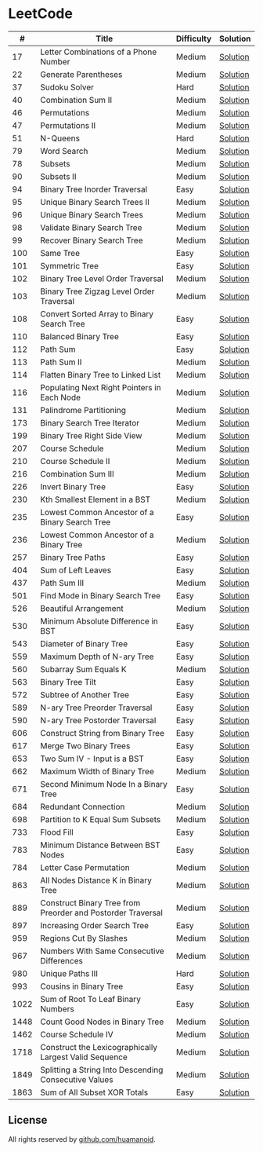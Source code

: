 # LeetCode

\# | Title | Difficulty | Solution
---|---|---|---
17 | Letter Combinations of a Phone Number | Medium | [Solution](leetcode/17.%20Letter%20Combinations%20of%20a%20Phone%20Number)
22 | Generate Parentheses | Medium | [Solution](leetcode/22.%20Generate%20Parentheses)
37|  Sudoku Solver |Hard| [Solution](leetcode/37.%20Sudoku%20Solver)
40 |  Combination Sum II | Medium| [Solution](leetcode/40.%20Combination%20Sum%20II)
46 | Permutations | Medium | [Solution](leetcode/46.%20Permutations)
47 | Permutations II | Medium | [Solution](leetcode/47.%20Permutations%20II)
51| N-Queens | Hard | [Solution](leetcode/51.%20N-Queens)
79| Word Search |Medium| [Solution](leetcode/79.%20Word%20Search)
78 | Subsets | Medium | [Solution](leetcode/78.%20Subsets)
90 | Subsets II |  Medium | [Solution](leetcode/90.%20Subsets%20II)
94 | Binary Tree Inorder Traversal | Easy | [Solution](leetcode/94.%20Binary%20Tree%20Inorder%20Traversal)
95 | Unique Binary Search Trees II | Medium | [Solution](leetcode/95.%20Unique%20Binary%20Search%20Trees%20II)
96 | Unique Binary Search Trees | Medium | [Solution](leetcode/96.%20Unique%20Binary%20Search%20Trees)
98 | Validate Binary Search Tree | Medium | [Solution](leetcode/98.%20Validate%20Binary%20Search%20Tree)
99 | Recover Binary Search Tree | Medium | [Solution](leetcode/99.%20Recover%20Binary%20Search%20Tree)
100 | Same Tree | Easy | [Solution](leetcode/100.%20Same%20Tree)
101 | Symmetric Tree | Easy | [Solution](leetcode/101.%20Symmetric%20Tree)
102 | Binary Tree Level Order Traversal | Medium | [Solution](leetcode/102.%20Binary%20Tree%20Level%20Order%20Traversal)
103 | Binary Tree Zigzag Level Order Traversal | Medium | [Solution](leetcode/103.%20Binary%20Tree%20Zigzag%20Level%20Order)
108| Convert Sorted Array to Binary Search Tree | Easy | [Solution](leetcode/108.%20Convert%20Sorted%20Array%20to%20Binary%20Search%20Tree)
110 | Balanced Binary Tree | Easy | [Solution](leetcode/110.%20Balanced%20Binary%20Tree)
112|  Path Sum | Easy | [Solution](leetcode/112.%20Path%20Sum)
113 | Path Sum II | Medium | [Solution](leetcode/113.%20Path%20Sum%20II)
114 | Flatten Binary Tree to Linked List | Medium | [Solution](leetcode/114.%20Flatten%20Binary%20Tree%20to%20Linked%20List)
116 | Populating Next Right Pointers in Each Node | Medium | [Solution](leetcode/116.%20Populating%20Next%20Right%20Pointers%20in%20Each%20Node)
131 |  Palindrome Partitioning  | Medium | [Solution](leetcode/131.%20Palindrome%20Partitioning)
173 | Binary Search Tree Iterator | Medium | [Solution](leetcode/173.%20Binary%20Search%20Tree%20Iterator)
199 | Binary Tree Right Side View | Medium | [Solution](leetcode/199.%20Binary%20Tree%20Right%20Side%20View)
207 | Course Schedule | Medium | [Solution](leetcode/207.%20Course%20Schedule)
210 | Course Schedule II | Medium | [Solution](leetcode/210.%20Course%20Schedule%20II)
216 | Combination Sum III | Medium | [Solution](leetcode/216.%20Combination%20Sum%20III)
226 | Invert Binary Tree | Easy | [Solution](leetcode/226.%20Invert%20Binary%20Tree)
230 | Kth Smallest Element in a BST | Medium | [Solution](leetcode/230.%20Kth%20Smallest%20Element%20in%20a%20BST)
235 | Lowest Common Ancestor of a Binary Search Tree | Easy | [Solution](leetcode/235.%20Lowest%20Common%20Ancestor%20of%20a%20Binary%20Search%20Tree)
236 | Lowest Common Ancestor of a Binary Tree | Medium | [Solution](leetcode/236.%20Lowest%20Common%20Ancestor%20of%20a%20Binary%20Tree)
257 | Binary Tree Paths | Easy | [Solution](leetcode/257.%20Binary%20Tree%20Paths)
404| Sum of Left Leaves |Easy | [Solution](leetcode/404.%20Sum%20of%20Left%20Leaves)
437 | Path Sum III | Medium | [Solution](leetcode/437.%20Path%20Sum%20III)
501 | Find Mode in Binary Search Tree | Easy | [Solution](leetcode/501.%20Find%20Mode%20in%20Binary%20Search%20Tree)
526 | Beautiful Arrangement | Medium | [Solution](leetcode/526.%20Beautiful%20Arrangement)
530 | Minimum Absolute Difference in BST | Easy | [Solution](leetcode/530.%20Minimum%20Absolute%20Difference%20in%20BST)
543| Diameter of Binary Tree | Easy| [Solution](leetcode/543.%20Diameter%20of%20Binary%20Tree)
559 | Maximum Depth of N-ary Tree | Easy | [Solution](leetcode/559.%20Maximum%20Depth%20of%20N-ary%20Tree)
560 | Subarray Sum Equals K | Medium | [Solution](leetcode/560.%20Subarray%20Sum%20Equals%20K)
563 | Binary Tree Tilt | Easy | [Solution](leetcode/563.%20Binary%20Tree%20Tilt)
572 | Subtree of Another Tree | Easy | [Solution](leetcode/572.%20Subtree%20of%20Another%20Tree)
589 | N-ary Tree Preorder Traversal | Easy | [Solution](leetcode/589.%20N-ary%20Tree%20Preorder%20Traversal)
590 | N-ary Tree Postorder Traversal | Easy | [Solution](leetcode/590.%20N-ary%20Tree%20Postorder%20Traversal)
606 | Construct String from Binary Tree | Easy | [Solution](leetcode/606.%20Construct%20String%20from%20Binary%20Tree)
617 | Merge Two Binary Trees | Easy | [Solution](leetcode/617.%20Merge%20Two%20Binary%20Trees)
653 | Two Sum IV - Input is a BST | Easy | [Solution](leetcode/653.%20Two%20Sum%20IV%20-%20Input%20is%20a%20BST)
662 | Maximum Width of Binary Tree | Medium | [Solution](leetcode/662.%20Maximum%20Width%20of%20Binary%20Tree)
671 | Second Minimum Node In a Binary Tree | Easy | [Solution](leetcode/671.%20Second%20Minimum%20Node%20In%20a%20Binary%20Tree)
684 | Redundant Connection | Medium | [Solution](leetcode/684.%20Redundant%20Connection)
698 | Partition to K Equal Sum Subsets | Medium | [Solution](leetcode/698.%20Partition%20to%20K%20Equal%20Sum%20Subsets)
 733 | Flood Fill | Easy | [Solution](leetcode/733.%20Flood%20Fill)
 783 | Minimum Distance Between BST Nodes | Easy | [Solution](leetcode/783.%20Minimum%20Distance%20Between%20BST%20Nodes)
784 | Letter Case Permutation | Medium | [Solution](leetcode/784.%20Letter%20Case%20Permutation)
863 | All Nodes Distance K in Binary Tree | Medium | [Solution](leetcode/863.%20All%20Nodes%20Distance%20K%20in%20Binary%20Tree)
889 | Construct Binary Tree from Preorder and Postorder Traversal | Medium | [Solution](leetcode/889.%20Construct%20Binary%20Tree%20from%20Preorder%20and%20Postorder%20Traversal)
897 | Increasing Order Search Tree | Easy | [Solution](leetcode/897.%20Increasing%20Order%20Search%20Tree)
959 | Regions Cut By Slashes | Medium | [Solution](leetcode/959.%20Regions%20Cut%20By%20Slashes)
967| Numbers With Same Consecutive Differences |Medium| [Solution](leetcode/967.%20Numbers%20With%20Same%20Consecutive%20Differences) 
980 | Unique Paths III | Hard | [Solution](leetcode/980.%20Unique%20Paths%20III)
993 | Cousins in Binary Tree | Easy | [Solution](leetcode/993.%20Cousins%20in%20Binary%20Tree)
1022 | Sum of Root To Leaf Binary Numbers | Easy | [Solution](leetcode/1022.%20Sum%20of%20Root%20To%20Leaf%20Binary%20Numbers)
1448 | Count Good Nodes in Binary Tree |Medium| [Solution](leetcode/1448.%20Count%20Good%20Nodes%20in%20Binary%20Tree)
1462 | Course Schedule IV | Medium | [Solution](leetcode/1462.%20Course%20Schedule%20IV)
1718 | Construct the Lexicographically Largest Valid Sequence | Medium | [Solution](leetcode/1718.%20Construct%20the%20Lexicographically%20Largest%20Valid%20Sequence)
1849| Splitting a String Into Descending Consecutive Values | Medium | [Solution](leetcode/1849.%20Splitting%20a%20String%20Into%20Descending%20Consecutive%20Values)
1863 | Sum of All Subset XOR Totals | Easy | [Solution](leetcode/1863.%20Sum%20of%20All%20Subset%20XOR%20Totals)


## License

All rights reserved by [github.com/huamanoid](https://github.com/huamanoid).
